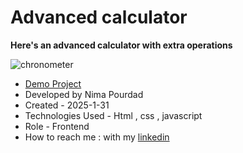 # Advanced calculator
**Here's an advanced calculator with extra operations**

![chronometer](https://github.com/user-attachments/assets/d07857b8-23d3-48e0-8e1e-c50ea3f4d2e8)
- [Demo Project](https://nima-frontend.github.io/advanced-calculator/)
- Developed by Nima Pourdad
- Created - 2025-1-31
- Technologies Used - Html , css , javascript
- Role - Frontend
- How to reach me : with my [linkedin](https://linkedin.com/in/nima-pourdad-b2a5bb331)
